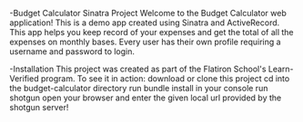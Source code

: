 
-Budget Calculator Sinatra Project
Welcome to the Budget Calculator web application! This is a demo app created using Sinatra and ActiveRecord. This app helps you keep record of your expenses and get the total of all the expenses on monthly bases. Every user has their own profile requiring a username and password to login.

-Installation
This project was created as part of the Flatiron School's Learn-Verified program. To see it in action:
download or clone this project
cd into the budget-calculator directory
run bundle install in your console
run shotgun
open your browser and enter the given local url provided by the shotgun server!